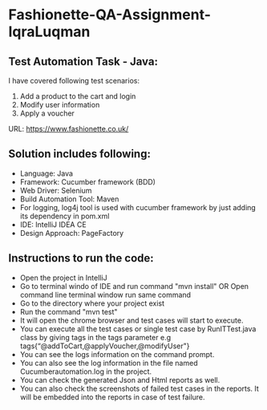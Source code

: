 # Fashionette-QA-Assignment-IqraLuqman
 
## Test Automation Task - Java:
I have covered following test scenarios:
1. Add a product to the cart and login
2. Modify user information
3. Apply a voucher

URL: https://www.fashionette.co.uk/

## Solution includes following:

- Language: Java
- Framework: Cucumber framework (BDD)
- Web Driver: Selenium
- Build Automation Tool: Maven
- For logging, log4j tool is used with cucumber framework by just adding its dependency in pom.xml
- IDE: IntelliJ IDEA CE
- Design Approach: PageFactory

## Instructions to run the code:

- Open the project in IntelliJ
- Go to terminal windo of IDE and run command "mvn install" OR Open command line terminal window run same command
- Go to the directory where your project exist
- Run the command "mvn test"
- It will open the chrome browser and test cases will start to execute.
- You can execute all the test cases or single test case by RunITTest.java class by giving tags in the tags parameter e.g  tags{“@addToCart,@applyVoucher,@modifyUser"}
- You can see the logs information on the command prompt.
- You can also see the log information in the file named Cucumberautomation.log in the project.
- You can check the generated Json and Html reports as well.
- You can also check the screenshots of failed test cases in the reports. It will be
embedded into the reports in case of test failure.
